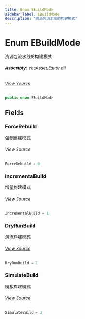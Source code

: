 ```yaml
---
title: Enum EBuildMode
sidebar_label: EBuildMode
description: "资源包流水线的构建模式"
---
```

# Enum EBuildMode
资源包流水线的构建模式

###### **Assembly**: YooAsset.Editor.dll
###### [View Source](https://github.com/tuyoogame/YooAsset/blob/main/Assets/YooAsset/Editor/AssetBundleBuilder/EBuildMode.cs#L7)
```csharp title="Declaration"
public enum EBuildMode
```
## Fields
### ForceRebuild
强制重建模式
###### [View Source](https://github.com/tuyoogame/YooAsset/blob/main/Assets/YooAsset/Editor/AssetBundleBuilder/EBuildMode.cs#L12)
```csharp title="Declaration"
ForceRebuild = 0
```
### IncrementalBuild
增量构建模式
###### [View Source](https://github.com/tuyoogame/YooAsset/blob/main/Assets/YooAsset/Editor/AssetBundleBuilder/EBuildMode.cs#L17)
```csharp title="Declaration"
IncrementalBuild = 1
```
### DryRunBuild
演练构建模式
###### [View Source](https://github.com/tuyoogame/YooAsset/blob/main/Assets/YooAsset/Editor/AssetBundleBuilder/EBuildMode.cs#L22)
```csharp title="Declaration"
DryRunBuild = 2
```
### SimulateBuild
模拟构建模式
###### [View Source](https://github.com/tuyoogame/YooAsset/blob/main/Assets/YooAsset/Editor/AssetBundleBuilder/EBuildMode.cs#L27)
```csharp title="Declaration"
SimulateBuild = 3
```
